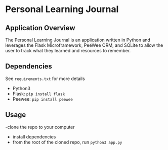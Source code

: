 # Personal Learning Journal

## Application Overview

The Personal Learning Journal is an application written in Python and leverages the Flask Microframework, PeeWee ORM, and SQLite to allow the user to track what they learned and resources to remember.

## Dependencies

See `requirements.txt` for more details

- Python3
- Flask: `pip install flask`
- Peewee: `pip install peewee`
  
## Usage

-clone the repo to your computer
- install dependencies
- from the root of the cloned repo, run `python3 app.py`
